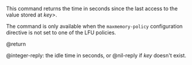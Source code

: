 This command returns the time in seconds since the last access to the value stored at _key>_.

The command is only available when the `maxmemory-policy` configuration directive is not set to one of the LFU policies.

@return

@integer-reply: the idle time in seconds, or @nil-reply if _key_ doesn't exist.